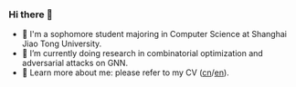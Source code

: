### Hi there 👋

- 👷 I'm a sophomore student majoring in Computer Science at Shanghai Jiao Tong University.
- 🌱 I’m currently doing research in combinatorial optimization and adversarial attacks on GNN.
- 💬 Learn more about me: please refer to my CV ([cn](https://github.com/Emiyalzn/emiyalzn/blob/main/LZN_s_CV_cn.pdf)/[en](https://github.com/Emiyalzn/emiyalzn/blob/main/LZN_s_CV_en.pdf)).
